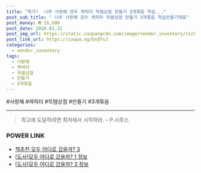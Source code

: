 ```yaml
--- 
title: "특가!  나무 사랑해 모두 캐릭터 득템상점 만들기 3개묶음 학습..." 
post_sub_title: " 나무 사랑해 모두 캐릭터 득템상점 만들기 3개묶음 학습만들기재료" 
post_money: ₩ 16,680 
post_date: 2020.01.31 
post_img_url: https://static.coupangcdn.com/image/vendor_inventory/c1c0/ab5cbcd4f072b4463008a79e9dbe15dcff5e13d20539045c54d714190452.jpg 
post_link_url: https://coupa.ng/bnOYsJ 
categories: 
  - vendor_inventory 
tags: 
  - 사랑해 
  - 캐릭터 
  - 득템상점 
  - 만들기 
  - 3개묶음 
--- 
```

  #사랑해 #캐릭터 #득템상점 #만들기 #3개묶음 
<hr> 

> 최고에 도달하려면 최저에서 시작하라. – P.시루스 


### POWER LINK

* <a href="https://blog.naver.com/fasyy4321/221792728577" target="_blank">책추천 모두 어디로 갔을까? 3</a>
* <a href="https://blog.naver.com/santokki14/221769529483" target="_blank">[도서]모두 어디로 갔을까? 1 정보</a>
* <a href="https://blog.naver.com/sakai111/221769591522" target="_blank">[도서]모두 어디로 갔을까? 3 정보</a>
